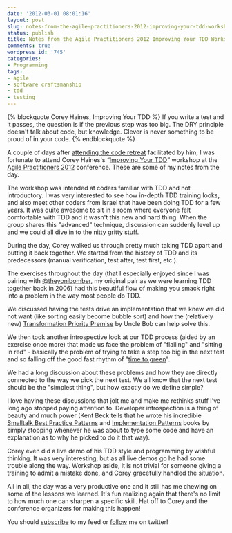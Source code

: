 ```yaml
---
date: '2012-03-01 08:01:16'
layout: post
slug: notes-from-the-agile-practitioners-2012-improving-your-tdd-workshop
status: publish
title: Notes from the Agile Practitioners 2012 Improving Your TDD Workshop
comments: true
wordpress_id: '745'
categories:
- Programming
tags:
- agile
- software craftsmanship
- tdd
- testing
---
```


{% blockquote Corey Haines, Improving Your TDD %}
If you write a test and it passes, the question is if the previous step was too big.
The DRY principle doesn't talk about code, but knowledge.
Clever is never something to be proud of in your code.
{% endblockquote %}

A couple of days after [attending the code retreat](/2012/02/28/notes-from-the-israeli-software-craftsmanship-group-code-retreat/) facilitated by him, I was fortunate to attend Corey Haines's “[Improving Your TDD](http://agilepractitioners2012.com/conference-program/corey-haines-improving-your-tdd/)” workshop at the [Agile Practitioners 2012](http://agilepractitioners2012.com/) conference. These are some of my notes from the day.

The workshop was intended at coders familiar with TDD and not introductory. I was very interested to see how in-depth TDD training looks, and also meet other coders from Israel that have been doing TDD for a few years. It was quite awesome to sit in a room where everyone felt comfortable with TDD and it wasn't this new and hard thing. When the group shares this "advanced" technique, discussion can suddenly level up and we could all dive in to the nitty gritty stuff.

During the day, Corey walked us through pretty much taking TDD apart and putting it back together. We started from the history of TDD and its predecessors (manual verification, test after, test first, etc.).

The exercises throughout the day (that I especially enjoyed since I was pairing with [@theyonibomber](http://twitter.com/theyonibomber), my original pair as we were learning TDD together back in 2006) had this beautiful flow of making you smack right into a problem in the way most people do TDD.

We discussed having the tests drive an implementation that we knew we did not want (like sorting easily become bubble sort) and how the (relatively new) [Transformation Priority Premise](http://cleancoder.posterous.com/the-transformation-priority-premise) by Uncle Bob can help solve this.

We then took another introspective look at our TDD process (aided by an exercise once more) that made us face the problem of "flailing" and "sitting in red" - basically the problem of trying to take a step too big in the next test and so falling off the good fast rhythm of "[time to green](http://programmingtour.blogspot.com/2009/03/time-to-green-graphs-with-gary.html)".

We had a long discussion about these problems and how they are directly connected to the way we pick the next test. We all know that the next test should be the "simplest thing", but how exactly do we define simple?

I love having these discussions that jolt me and make me rethinks stuff I've long ago stopped paying attention to. Developer introspection is a thing of beauty and much power (Kent Beck tells that he wrote his incredible [Smalltalk Best Practice Patterns](http://www.amazon.com/gp/product/013476904X/ref=as_li_ss_tl?ie=UTF8&tag=thcodu02-20&linkCode=as2&camp=1789&creative=390957&creativeASIN=013476904X)<img src="http://www.assoc-amazon.com/e/ir?t=thcodu02-20&l=as2&o=1&a=013476904X" style="width: 0; height: 0; display: none; border: none !important;"/> and [Implementation Patterns](http://www.amazon.com/gp/product/0321413091/ref=as_li_ss_tl?ie=UTF8&tag=thcodu02-20&linkCode=as2&camp=1789&creative=390957&creativeASIN=0321413091) <img src="http://www.assoc-amazon.com/e/ir?t=thcodu02-20&l=as2&o=1&a=0321413091" style="width: 0; height: 0; display: none; border: none !important;"/>  books by simply stopping whenever he was about to type some code and have an explanation as to why he picked to do it that way).

Corey even did a live demo of his TDD style and programming by wishful thinking. It was very interesting, but as all live demos go he had some trouble along the way. Workshop aside, it is not trivial for someone giving a training to admit a mistake done, and Corey gracefully handled the situation.

All in all, the day was a very productive one and it still has me chewing on some of the lessons we learned. It's fun realizing again that there's no limit to how much one can sharpen a specific skill. Hat off to Corey and the conference organizers for making this happen!

You should [subscribe](http://feeds.feedburner.com/TheCodeDump) to my feed or [follow](http://twitter.com/avivby) me on twitter!
